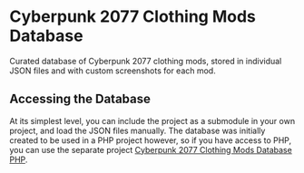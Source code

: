 # Cyberpunk 2077 Clothing Mods Database

Curated database of Cyberpunk 2077 clothing mods, stored in individual JSON files
and with custom screenshots for each mod.

## Accessing the Database

At its simplest level, you can include the project as a submodule in your own
project, and load the JSON files manually. The database was initially created
to be used in a PHP project however, so if you have access to PHP, you can
use the separate project [Cyberpunk 2077 Clothing Mods Database PHP]().

